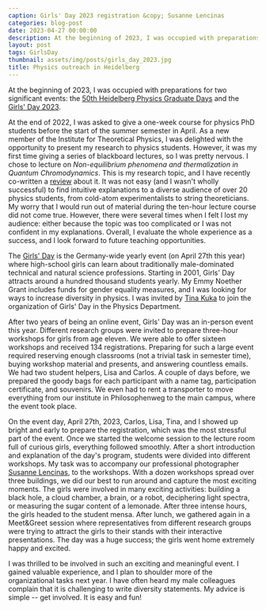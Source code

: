 ```yaml
---
caption: Girls' Day 2023 registration &copy; Susanne Lencinas
categories: blog-post
date: 2023-04-27 00:00:00
description: At the beginning of 2023, I was occupied with preparations for two significant events -- the 50th Heidelberg Physics Graduate Days and the Girls' Day 2023
layout: post
tags: GirlsDay
thumbnail: assets/img/posts/girls_day_2023.jpg
title: Physics outreach in Heidelberg
---
```


At the beginning of 2023, I was occupied with preparations for two significant events: the [50th Heidelberg Physics Graduate Days](https://www.physik.uni-heidelberg.de/graddays/20231) and
the [Girls' Day 2023](https://www.physik.uni-heidelberg.de/girlsday/programm#start).

At the end of 2022, I was asked to give a one-week course for physics PhD students before the start of the summer semester in April. As a new member of the Institute for Theoretical Physics, I was delighted with the opportunity to present my research to physics students. However, it was my first time giving a series of blackboard lectures, so I was pretty nervous. I chose to lecture on _Non-equilibrium phenomena and thermalization in Quantum Chromodynamics_. This is my research topic, and I have recently co-written a [review](/publication/berges-2020-fwq/) about it. It was not easy (and I wasn't wholly successful) to find intuitive explanations to a diverse audience of over 20 physics students, from cold-atom experimentalists to string theoreticians. My worry that I would run out of material during the ten-hour lecture course did not come true. However, there were several times when I felt I lost my audience: either because the topic was too complicated or I was not confident in my explanations. Overall, I evaluate the whole experience as a success, and I look forward to future teaching opportunities.

The [Girls' Day](https://www.girls-day.de) is the Germany-wide yearly event (on April 27th this year) where high-school girls can learn about traditionally male-dominated technical and natural science professions.
Starting in 2001, Girls' Day attracts around a hundred thousand students yearly. My Emmy Noether Grant includes funds for gender equality measures, and I was looking for ways to increase diversity in physics. I was invited by [Tina Kuka](https://www.isoquant-heidelberg.de/team-member/tina-kuka/) to join the organization of Girls' Day in the Physics Department. 
 
 After two years of being an online event, Girls' Day was an in-person event this year. Different research groups were invited to prepare three-hour workshops for girls from age eleven. We were able to offer sixteen workshops and received 134 registrations. Preparing for such a large event required reserving enough classrooms (not a trivial task in semester time), buying workshop material and presents, and answering countless emails. We had two student helpers, Lisa and Carlos. A couple of days before, we prepared the goody bags for each participant with a name tag, participation certificate, and souvenirs. We even had to rent a transporter to move everything from our institute in Philosophenweg to the main campus, where the event took place.
 
On the event day, April 27th, 2023, Carlos, Lisa, Tina, and I showed up bright and early to prepare the registration, which was the most stressful part of the event. Once we started the welcome session to the lecture room full of curious girls, everything followed smoothly. After a short introduction and explanation of the day's program, students were divided into different workshops. My task was to accompany our professional photographer [Susanne Lencinas](https://www.susanne-lencinas.de/), to the workshops. With a dozen workshops spread over three buildings, we did our best to run around and capture the most exciting moments. The girls were involved in many exciting activities: building a black hole, a cloud chamber, a brain, or a robot, deciphering light spectra, or measuring the sugar content of a lemonade. After three intense hours, the girls headed to the student mensa. After lunch, we gathered again in a Meet&Greet session where representatives from different research groups were trying to attract the girls to their stands with their interactive presentations. The day was a huge success; the girls went home extremely happy and excited.

I was thrilled to be involved in such an exciting and meaningful event. I gained valuable experience, and I plan to shoulder more of the organizational tasks next year. I have often heard my male colleagues complain that it is challenging to write diversity statements. My advice is simple -- get involved. It is easy and fun!
